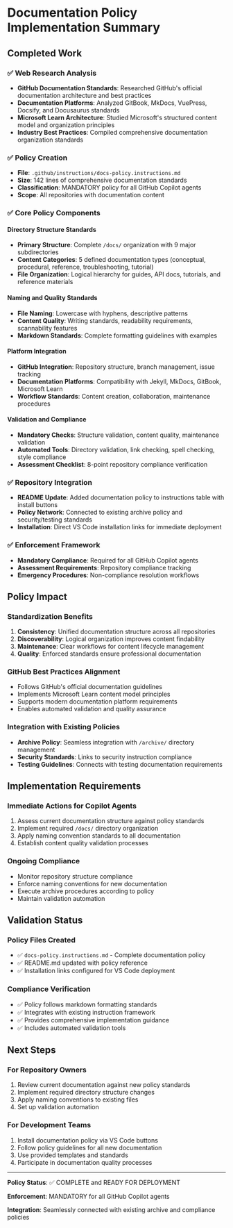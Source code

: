 # Documentation Policy Implementation Summary

## Completed Work

### ✅ Web Research Analysis

- **GitHub Documentation Standards**: Researched GitHub's official documentation architecture and best practices
- **Documentation Platforms**: Analyzed GitBook, MkDocs, VuePress, Docsify, and Docusaurus standards
- **Microsoft Learn Architecture**: Studied Microsoft's structured content model and organization principles
- **Industry Best Practices**: Compiled comprehensive documentation organization standards

### ✅ Policy Creation

- **File**: `.github/instructions/docs-policy.instructions.md`
- **Size**: 142 lines of comprehensive documentation standards
- **Classification**: MANDATORY policy for all GitHub Copilot agents
- **Scope**: All repositories with documentation content

### ✅ Core Policy Components

#### Directory Structure Standards

- **Primary Structure**: Complete `/docs/` organization with 9 major subdirectories
- **Content Categories**: 5 defined documentation types (conceptual, procedural, reference, troubleshooting, tutorial)
- **File Organization**: Logical hierarchy for guides, API docs, tutorials, and reference materials

#### Naming and Quality Standards

- **File Naming**: Lowercase with hyphens, descriptive patterns
- **Content Quality**: Writing standards, readability requirements, scannability features
- **Markdown Standards**: Complete formatting guidelines with examples

#### Platform Integration

- **GitHub Integration**: Repository structure, branch management, issue tracking
- **Documentation Platforms**: Compatibility with Jekyll, MkDocs, GitBook, Microsoft Learn
- **Workflow Standards**: Content creation, collaboration, maintenance procedures

#### Validation and Compliance

- **Mandatory Checks**: Structure validation, content quality, maintenance validation
- **Automated Tools**: Directory validation, link checking, spell checking, style compliance
- **Assessment Checklist**: 8-point repository compliance verification

### ✅ Repository Integration

- **README Update**: Added documentation policy to instructions table with install buttons
- **Policy Network**: Connected to existing archive policy and security/testing standards
- **Installation**: Direct VS Code installation links for immediate deployment

### ✅ Enforcement Framework

- **Mandatory Compliance**: Required for all GitHub Copilot agents
- **Assessment Requirements**: Repository compliance tracking
- **Emergency Procedures**: Non-compliance resolution workflows

## Policy Impact

### Standardization Benefits

1. **Consistency**: Unified documentation structure across all repositories
2. **Discoverability**: Logical organization improves content findability
3. **Maintenance**: Clear workflows for content lifecycle management
4. **Quality**: Enforced standards ensure professional documentation

### GitHub Best Practices Alignment

- Follows GitHub's official documentation guidelines
- Implements Microsoft Learn content model principles
- Supports modern documentation platform requirements
- Enables automated validation and quality assurance

### Integration with Existing Policies

- **Archive Policy**: Seamless integration with `/archive/` directory management
- **Security Standards**: Links to security instruction compliance
- **Testing Guidelines**: Connects with testing documentation requirements

## Implementation Requirements

### Immediate Actions for Copilot Agents

1. Assess current documentation structure against policy standards
2. Implement required `/docs/` directory organization
3. Apply naming convention standards to all documentation
4. Establish content quality validation processes

### Ongoing Compliance

- Monitor repository structure compliance
- Enforce naming conventions for new documentation
- Execute archive procedures according to policy
- Maintain validation automation

## Validation Status

### Policy Files Created

- ✅ `docs-policy.instructions.md` - Complete documentation policy
- ✅ README.md updated with policy reference
- ✅ Installation links configured for VS Code deployment

### Compliance Verification

- ✅ Policy follows markdown formatting standards
- ✅ Integrates with existing instruction framework
- ✅ Provides comprehensive implementation guidance
- ✅ Includes automated validation tools

## Next Steps

### For Repository Owners

1. Review current documentation against new policy standards
2. Implement required directory structure changes
3. Apply naming conventions to existing files
4. Set up validation automation

### For Development Teams

1. Install documentation policy via VS Code buttons
2. Follow policy guidelines for all new documentation
3. Use provided templates and standards
4. Participate in documentation quality processes

---

**Policy Status**: ✅ COMPLETE and READY FOR DEPLOYMENT

**Enforcement**: MANDATORY for all GitHub Copilot agents

**Integration**: Seamlessly connected with existing archive and compliance policies

